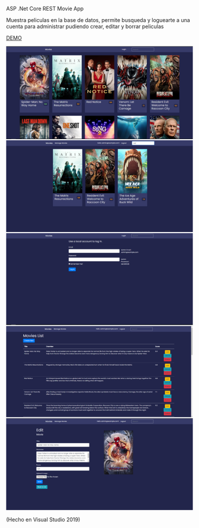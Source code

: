 ASP .Net Core REST Movie App


Muestra peliculas en la base de datos, permite busqueda y loguearte a una cuenta para administrar pudiendo crear, editar y borrar peliculas


[DEMO](https://movies-mv.herokuapp.com/)

![alt text](https://github.com/MatiasV91/Movies/blob/master/github/Homepage.PNG)
![alt text](https://github.com/MatiasV91/Movies/blob/master/github/Search.PNG)
![alt text](https://github.com/MatiasV91/Movies/blob/master/github/login.PNG)
![alt text](https://github.com/MatiasV91/Movies/blob/master/github/manage.PNG)
![alt text](https://github.com/MatiasV91/Movies/blob/master/github/Edit.PNG)

(Hecho en Visual Studio 2019)
